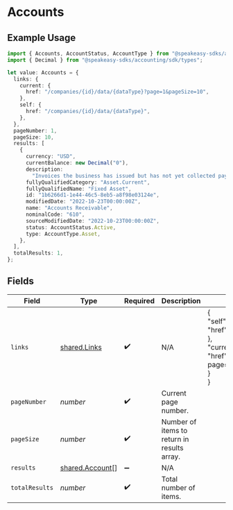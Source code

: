 # Accounts

## Example Usage

```typescript
import { Accounts, AccountStatus, AccountType } from "@speakeasy-sdks/accounting/sdk/models/shared";
import { Decimal } from "@speakeasy-sdks/accounting/sdk/types";

let value: Accounts = {
  links: {
    current: {
      href: "/companies/{id}/data/{dataType}?page=1&pageSize=10",
    },
    self: {
      href: "/companies/{id}/data/{dataType}",
    },
  },
  pageNumber: 1,
  pageSize: 10,
  results: [
    {
      currency: "USD",
      currentBalance: new Decimal("0"),
      description:
        "Invoices the business has issued but has not yet collected payment on.",
      fullyQualifiedCategory: "Asset.Current",
      fullyQualifiedName: "Fixed Asset",
      id: "1b6266d1-1e44-46c5-8eb5-a8f98e03124e",
      modifiedDate: "2022-10-23T00:00:00Z",
      name: "Accounts Receivable",
      nominalCode: "610",
      sourceModifiedDate: "2022-10-23T00:00:00Z",
      status: AccountStatus.Active,
      type: AccountType.Asset,
    },
  ],
  totalResults: 1,
};
```

## Fields

| Field                                                                                             | Type                                                                                              | Required                                                                                          | Description                                                                                       | Example                                                                                           |
| ------------------------------------------------------------------------------------------------- | ------------------------------------------------------------------------------------------------- | ------------------------------------------------------------------------------------------------- | ------------------------------------------------------------------------------------------------- | ------------------------------------------------------------------------------------------------- |
| `links`                                                                                           | [shared.Links](../../../sdk/models/shared/links.md)                                               | :heavy_check_mark:                                                                                | N/A                                                                                               | {<br/>"self": {<br/>"href": "/companies"<br/>},<br/>"current": {<br/>"href": "/companies?page=1\u0026pageSize=10"<br/>}<br/>} |
| `pageNumber`                                                                                      | *number*                                                                                          | :heavy_check_mark:                                                                                | Current page number.                                                                              |                                                                                                   |
| `pageSize`                                                                                        | *number*                                                                                          | :heavy_check_mark:                                                                                | Number of items to return in results array.                                                       |                                                                                                   |
| `results`                                                                                         | [shared.Account](../../../sdk/models/shared/account.md)[]                                         | :heavy_minus_sign:                                                                                | N/A                                                                                               |                                                                                                   |
| `totalResults`                                                                                    | *number*                                                                                          | :heavy_check_mark:                                                                                | Total number of items.                                                                            |                                                                                                   |